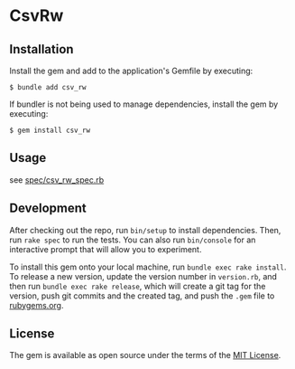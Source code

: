 # CsvRw

## Installation

Install the gem and add to the application's Gemfile by executing:

    $ bundle add csv_rw

If bundler is not being used to manage dependencies, install the gem by executing:

    $ gem install csv_rw

## Usage

see [spec/csv_rw_spec.rb](./spec/csv_rw_spec.rb)

## Development

After checking out the repo, run `bin/setup` to install dependencies. Then, run `rake spec` to run the tests. You can also run `bin/console` for an interactive prompt that will allow you to experiment.

To install this gem onto your local machine, run `bundle exec rake install`. To release a new version, update the version number in `version.rb`, and then run `bundle exec rake release`, which will create a git tag for the version, push git commits and the created tag, and push the `.gem` file to [rubygems.org](https://rubygems.org).

## License

The gem is available as open source under the terms of the [MIT License](https://opensource.org/licenses/MIT).

